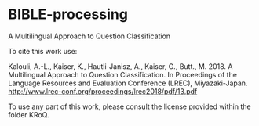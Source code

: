 # BIBLE-processing


A Multilingual Approach to Question Classification


To cite this work use:

Kalouli, A.-L., Kaiser, K., Hautli-Janisz, A., Kaiser, G., Butt., M. 2018. A Multilingual Approach to Question Classification. In Proceedings of the Language Resources and Evaluation Conference (LREC), Miyazaki-Japan. http://www.lrec-conf.org/proceedings/lrec2018/pdf/13.pdf

To use any part of this work, please consult the license provided within the folder KRoQ. 


